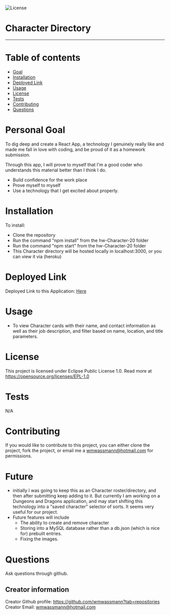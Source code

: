 ![License](https://img.shields.io/badge/License-EPL%201.0-red.svg)
# Character Directory
---

# Table of contents
- [Goal](#personal-goal)
- [Installation](#installation)
- [Deployed Link](#deployed)
- [Usage](#usage)
- [License](#license)
- [Tests](#tests)
- [Contributing](#Contributing)
- [Questions](#questions)



# Personal Goal

To dig deep and create a React App, a technology I genuinely really like and made me fall in love with coding, and be proud of it as a homework submission. 

Through this app, I will prove to myself that I'm a good coder who understands this material better than I think I do. 

- Build confidence for the work place
- Prove myself to myself
- Use a technology that I get excited about properly. 

# Installation

To install: 
- Clone the repository
- Run the command "npm install" from the hw-Character-20 folder 
- Run the command "npm start" from the hw-Character-20 folder 
- This Character directory will be hosted locally in localhost:3000, or you can view it via (heroku)

# Deployed Link

Deployed Link to this Application: [Here](https://react-character-manager.herokuapp.com/)


# Usage
- To view Character cards with their name, and contact information as well as their job description, and filter based on name, location, and title parameters. 

# License
This project is licensed under Eclipse Public License 1.0. Read more at https://opensource.org/licenses/EPL-1.0

# Tests
N/A

# Contributing
If you would like to contribute to this project, you can either clone the project, fork the project, 
or email me a wmwassmann@hotmail.com for permissions. 

# Future 

- initially I was going to keep this as an Character roster/directory, and then after submitting keep adding to it.  But currently I am working on a Dungeons and Dragons application, and may start shifting this technology into a "saved character" selector of sorts.  It seems very useful for our project. 
- Future features will include
  - The ability to create and remove character
  - Storing into a MySQL database rather than a db.json (which is nice for) prebuilt entries. 
  - Fixing the images.

# Questions
Ask questions through github.

## Creator information  
Creator Github profile: https://github.com/wmwassmann?tab=repositories
Creator Email: wmwassmann@hotmail.com





